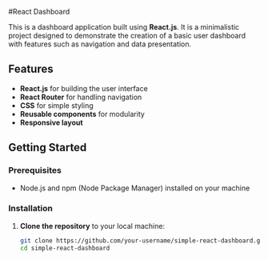 #React Dashboard

This is a dashboard application built using **React.js**. It is a minimalistic project designed to demonstrate the creation of a basic user dashboard with features such as navigation and data presentation.

## Features

- **React.js** for building the user interface
- **React Router** for handling navigation
- **CSS** for simple styling
- **Reusable components** for modularity
- **Responsive layout**

## Getting Started

### Prerequisites

- Node.js and npm (Node Package Manager) installed on your machine

### Installation

1. **Clone the repository** to your local machine:

   ```bash
   git clone https://github.com/your-username/simple-react-dashboard.git
   cd simple-react-dashboard
